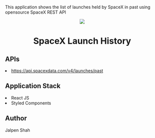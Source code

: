 This application shows the list of launches held by SpaceX in past using opensource SpaceX REST API

<p align="center"><img src="https://live.staticflickr.com/65535/49185149122_37f5c52e43_k.jpg"></p>

<h1 align="center">SpaceX Launch History</h1>

## APIs

<li><a href="https://api.spacexdata.com/v4/launches/past">https://api.spacexdata.com/v4/launches/past</a></li>

## Application Stack

<li>React JS</li>
<li>Styled Components</li>

## Author

Jalpen Shah
